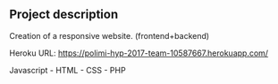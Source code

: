 ## Project description

Creation of a responsive website. (frontend+backend)

Heroku URL: https://polimi-hyp-2017-team-10587667.herokuapp.com/

Javascript - HTML - CSS - PHP 


